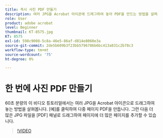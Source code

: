 ```yaml
---
title: 즉시 사진 PDF 만들기
description: 여러 JPG을 Acrobat 아이콘에 드래그하여 놓아 PDF을 만드는 방법을 살펴보세요
role: User
product: adobe acrobat
level: Beginner
thumbnail: KT-8575.jpg
KT: 8575
exl-id: 598c9008-5c8a-46e5-86af-d814e8060e3a
source-git-commit: 2de5b609b3f23bb5796786b6bc413a831c2b78c3
workflow-type: tm+mt
source-wordcount: '75'
ht-degree: 0%

---
```


# 한 번에 사진 PDF 만들기

60초 분량의 이 비디오 튜토리얼에서는 여러 JPG을 Acrobat 아이콘으로 드래그하여 놓는 방법을 살펴봅니다. [예]를 클릭하여 다중 페이지 PDF을 만듭니다. 그런 다음 더 많은 JPG 파일을 [PDF] 패널로 드래그하여 페이지에 더 많은 페이지를 추가할 수 있습니다.

>[!VIDEO](https://video.tv.adobe.com/v/336365?hidetitle=true)
